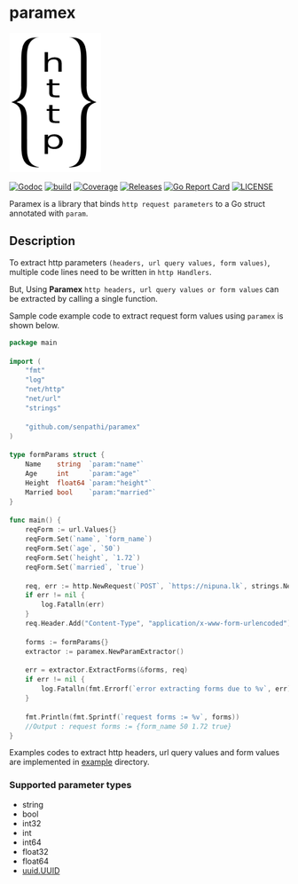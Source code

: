 # paramex

![paramex_logo](./docs/images/logo.png)

[![Godoc](http://img.shields.io/badge/go-documentation-blue.svg?style=flat-square)](https://pkg.go.dev/github.com/senpathi/paramex)
[![build](https://github.com/senpathi/paramex/workflows/build/badge.svg)](https://github.com/senpathi/paramex/actions)
[![Coverage](https://codecov.io/gh/senpathi/paramex/branch/master/graph/badge.svg)](https://codecov.io/gh/senpathi/paramex)
[![Releases](https://img.shields.io/github/release/senpathi/paramex/all.svg?style=flat-square)](https://github.com/senpathi/paramex/releases)
[![Go Report Card](https://goreportcard.com/badge/github.com/senpathi/paramex)](https://goreportcard.com/report/github.com/senpathi/paramex)
[![LICENSE](https://img.shields.io/github/license/senpathi/paramex.svg?style=flat-square)](https://github.com/senpathi/paramex/blob/master/LICENSE)

Paramex is a library that binds `http request parameters` to a Go struct annotated with `param`.

## Description

To extract http parameters `(headers, url query values, form values)`, multiple code lines need to be written in
`http Handlers`. 

But, Using **Paramex** `http headers, url query values or form values` can be extracted by calling a single function.

Sample code example code to extract request form values using `paramex` is shown below.

```go
package main

import (
	"fmt"
	"log"
	"net/http"
	"net/url"
	"strings"

	"github.com/senpathi/paramex"
)

type formParams struct {
	Name    string  `param:"name"`
	Age     int     `param:"age"`
	Height  float64 `param:"height"`
	Married bool    `param:"married"`
}

func main() {
	reqForm := url.Values{}
	reqForm.Set(`name`, `form_name`)
	reqForm.Set(`age`, `50`)
	reqForm.Set(`height`, `1.72`)
	reqForm.Set(`married`, `true`)

	req, err := http.NewRequest(`POST`, `https://nipuna.lk`, strings.NewReader(reqForm.Encode()))
	if err != nil {
		log.Fatalln(err)
	}
	req.Header.Add("Content-Type", "application/x-www-form-urlencoded")

	forms := formParams{}
	extractor := paramex.NewParamExtractor()

	err = extractor.ExtractForms(&forms, req)
	if err != nil {
		log.Fatalln(fmt.Errorf(`error extracting forms due to %v`, err))
	}

	fmt.Println(fmt.Sprintf(`request forms := %v`, forms))  
	//Output : request forms := {form_name 50 1.72 true}
}
```

Examples codes to extract http headers, url query values and form values are implemented in 
[example](https://github.com/senpathi/paramex/tree/master/example) directory.

### Supported parameter types

 - string
 - bool
 - int32
 - int
 - int64
 - float32
 - float64
 - [uuid.UUID](https://github.com/google/uuid)